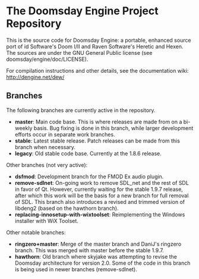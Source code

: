 # The Doomsday Engine Project Repository

This is the source code for Doomsday Engine: a portable, enhanced source port of id Software's Doom I/II and Raven Software's Heretic and Hexen. The sources are under the GNU General Public license (see doomsday/engine/doc/LICENSE).

For compilation instructions and other details, see the documentation wiki: http://dengine.net/dew/

## Branches

The following branches are currently active in the repository.

- **master**: Main code base. This is where releases are made from on a bi-weekly basis. Bug fixing is done in this branch, while larger development efforts occur in separate work branches.
- **stable**: Latest stable release. Patch releases can be made from this branch when necessary.
- **legacy**: Old stable code base. Currently at the 1.8.6 release.

Other branches (not very active):

- **dsfmod**: Development branch for the FMOD Ex audio plugin.
- **remove-sdlnet**: On-going work to remove SDL_net and the rest of SDL in favor of Qt. However, currently waiting for the stable 1.9.7 release, after which this work will be the basis for a new branch for full removal of SDL. This branch also introduces a revised and trimmed version of libdeng2 (based on the hawthorn branch).
- **replacing-innosetup-with-wixtoolset**: Reimplementing the Windows installer with WiX Toolset.

Other notable branches:

- **ringzero+master**: Merge of the master branch and DaniJ's ringzero branch. This was merged with master before the stable 1.9.7.
- **hawthorn**: Old branch where skyjake was attempting to revise the Doomsday architecture for version 2.0. Some of the code in this branch is being used in newer branches (remove-sdlnet).